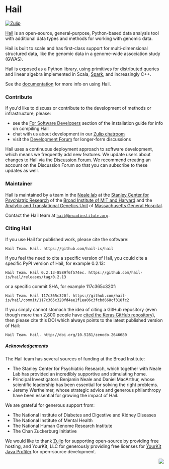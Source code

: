 # Hail

[![Zulip](https://img.shields.io/badge/zulip-join_chat-brightgreen.svg)](https://hail.zulipchat.com?utm_source=badge&utm_medium=badge&utm_campaign=pr-badge)

[Hail](https://hail.is) is an open-source, general-purpose, Python-based data analysis tool with additional data types and methods for working with genomic data.

Hail is built to scale and has first-class support for multi-dimensional structured data, like the genomic data in a genome-wide association study (GWAS).

Hail is exposed as a Python library, using primitives for distributed queries and linear algebra implemented in Scala, [Spark](https://spark.apache.org/docs/latest/index.html), and increasingly C++.

See the [documentation](https://hail.is/docs/0.2/) for more info on using Hail.

### Contribute

If you'd like to discuss or contribute to the development of methods or infrastructure, please: 

- see the [For Software Developers](https://hail.is/docs/0.2/getting_started_developing.html) section of the installation guide for info on compiling Hail
- chat with us about development in our [Zulip chatroom](https://hail.zulipchat.com)
- visit the [Development Forum](http://dev.hail.is) for longer-form discussions
<!--- - read [this post]() (coming soon!) for tips on submitting a successful Pull Request to our repository --->

Hail uses a continuous deployment approach to software development, which means we frequently add new features. We update users about changes to Hail via the [Discussion Forum](http://discuss.hail.is). We recommend creating an account on the Discussion Forum so that you can subscribe to these updates as well.

### Maintainer

Hail is maintained by a team in the [Neale lab](https://nealelab.squarespace.com/) at the [Stanley Center for Psychiatric Research](http://www.broadinstitute.org/scientific-community/science/programs/psychiatric-disease/stanley-center-psychiatric-research/stanle) of the [Broad Institute of MIT and Harvard](http://www.broadinstitute.org) and the [Analytic and Translational Genetics Unit](https://www.atgu.mgh.harvard.edu/) of [Massachusetts General Hospital](http://www.massgeneral.org/).

Contact the Hail team at <a href="mailto:hail@broadinstitute.org"><code>hail@broadinstitute.org</code></a>.

### Citing Hail

If you use Hail for published work, please cite the software:

```
Hail Team. Hail. https://github.com/hail-is/hail
```

If you feel the need to cite a specific version of Hail, you could cite a
specific PyPI version of Hail, for example 0.2.13:

```
Hail Team. Hail 0.2.13-8589f6f574ec. https://github.com/hail-is/hail/releases/tag/0.2.13
```

or a specific commit SHA, for example 117c365c320f:

```
Hail Team. Hail 117c365c320f. https://github.com/hail-is/hail/commit/117c365c320fd4ae1f1ea06c3fcbd668cf318fc2
```

If you simply cannot stomach the idea of citing a GitHub repository (even though
more than 2,800 people have [cited the Keras GitHub
repository](https://scholar.google.com/scholar?cluster=17868569268188187229&hl=en&as_sdt=40000005&sciodt=0,22)),
then please cite this DOI which always points to the latest published version of
Hail:

```
Hail Team. Hail. http://doi.org/10.5281/zenodo.2646680
```

##### Acknowledgements

The Hail team has several sources of funding at the Broad Institute:
- The Stanley Center for Psychiatric Research, which together with Neale Lab has provided an incredibly supportive and stimulating home.
- Principal Investigators Benjamin Neale and Daniel MacArthur, whose scientific leadership has been essential for solving the right problems.
- Jeremy Wertheimer, whose strategic advice and generous philanthropy have been essential for growing the impact of Hail.

We are grateful for generous support from:
- The National Institute of Diabetes and Digestive and Kidney Diseases
- The National Institute of Mental Health
- The National Human Genome Research Institute
- The Chan Zuckerburg Initiative

We would like to thank <a href="https://zulipchat.com/">Zulip</a> for supporting
open-source by providing free hosting, and YourKit, LLC for generously providing
free licenses for <a href="https://www.yourkit.com/java/profiler/">YourKit Java
Profiler</a> for open-source development.

<img src="https://www.yourkit.com/images/yklogo.png" align="right" />
